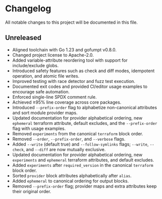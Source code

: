 # Changelog

<!--
WHAT: Summarize new features and safety improvements.
WHY: Keep users informed about notable changes and safeguards.
-->

All notable changes to this project will be documented in this file.

## Unreleased

- Aligned toolchain with Go 1.23 and gofumpt v0.8.0.
- Changed project license to Apache-2.0.
- Added variable-attribute reordering tool with support for include/exclude globs.
- Introduced safety features such as check and diff modes, idempotent operation, and atomic file writes.
- Improved testing with race detector and fuzz test execution.
- Documented exit codes and provided CI/editor usage examples to encourage safe automation.
- Enforced single-line SPDX comment rule.
- Achieved ≥95% line coverage across core packages.
- Introduced `--prefix-order` flag to alphabetize non-canonical attributes and sort module provider maps.
- Updated documentation for provider alphabetical ordering, new `ephemeral` terraform attribute, default excludes, and the `--prefix-order` flag with usage examples.
- Removed `experiments` from the canonical `terraform` block order.
- Removed `--order`, `--prefix-order`, and `--verbose` flags.
- Added `--write` (default true) and `--follow-symlinks` flags; `--write`, `--check`, and `--diff` are now mutually exclusive.
- Updated documentation for provider alphabetical ordering, new `experiments` and `ephemeral` terraform attributes, and default excludes.
- Added `experiments` after `required_version` in the canonical `terraform` block order.
- Sorted `provider` block attributes alphabetically after `alias`.
- Added `ephemeral` to canonical ordering for output blocks.
- Removed `--prefix-order` flag; provider maps and extra attributes keep their original order.
